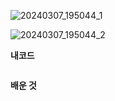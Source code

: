 
![20240307_195044_1](https://github.com/junhosong0/MySQL/assets/117610783/d1ef58c7-4b7f-4bd5-9759-363b96cef52f)

![20240307_195044_2](https://github.com/junhosong0/MySQL/assets/117610783/1cdd89d5-27c5-416a-a126-05367774f6c0)


**내코드**
```sql

```



**배운 것**

```sql
```
